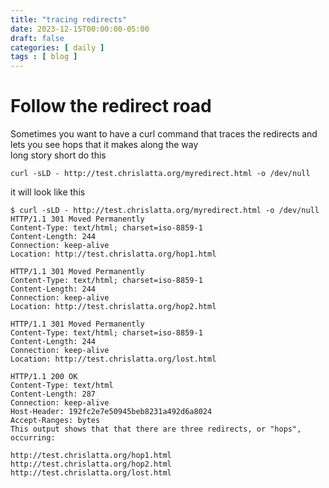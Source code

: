 ```yaml
---
title: "tracing redirects"
date: 2023-12-15T00:00:00-05:00
draft: false
categories: [ daily ]
tags : [ blog ]
---
```


# Follow the redirect road
Sometimes you want to have a curl command that traces the redirects and lets you see hops that it makes along the way  
long story short   do this  
```
curl -sLD - http://test.chrislatta.org/myredirect.html -o /dev/null 
```
it will look like this  
```
$ curl -sLD - http://test.chrislatta.org/myredirect.html -o /dev/null 
HTTP/1.1 301 Moved Permanently
Content-Type: text/html; charset=iso-8859-1
Content-Length: 244
Connection: keep-alive
Location: http://test.chrislatta.org/hop1.html

HTTP/1.1 301 Moved Permanently
Content-Type: text/html; charset=iso-8859-1
Content-Length: 244
Connection: keep-alive
Location: http://test.chrislatta.org/hop2.html

HTTP/1.1 301 Moved Permanently
Content-Type: text/html; charset=iso-8859-1
Content-Length: 244
Connection: keep-alive
Location: http://test.chrislatta.org/lost.html

HTTP/1.1 200 OK
Content-Type: text/html
Content-Length: 287
Connection: keep-alive
Host-Header: 192fc2e7e50945beb8231a492d6a8024
Accept-Ranges: bytes
This output shows that that there are three redirects, or "hops", occurring:

http://test.chrislatta.org/hop1.html
http://test.chrislatta.org/hop2.html
http://test.chrislatta.org/lost.html
```


